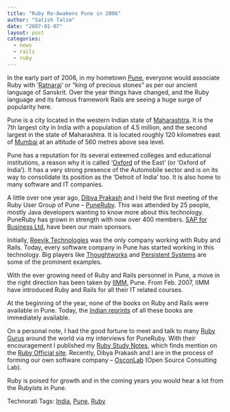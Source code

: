 ```yaml
---
title: "Ruby Re-Awakens Pune in 2006"
author: "Satish Talim"
date: "2007-01-07"
layout: post
categories:
  - news
  - rails
  - ruby
---
```

In the early part of 2006, in my hometown
[Pune](http://en.wikipedia.org/wiki/Pune), everyone would associate Ruby
with ‘[Ratnaraj](http://www.gemsbiz.com/docs/ruby.asp)‘ or “king of
precious stones” as per our ancient language of Sanskrit. Over the year
things have changed, and the Ruby language and its famous framework
Rails are seeing a huge surge of popularity here.<!--more-->

Pune is a city located in the western Indian state of
[Maharashtra](http://en.wikipedia.org/wiki/Maharashtra). It is the 7th
largest city in India with a population of 4.5 million, and the second
largest in the state of Maharashtra. It is located roughly 120
kilometres east of [Mumbai](http://en.wikipedia.org/wiki/Mumbai) at an
altitude of 560 metres above sea level.

Pune has a reputation for its several esteemed colleges and educational
institutions, a reason why it is called
‘[Oxford](http://en.wikipedia.org/wiki/Oxford) of the East’ (or ‘Oxford
of India’). It has a very strong presence of the Automobile sector and
is on its way to consolidate its position as the ‘Detroit of India’ too.
It is also home to many software and IT companies.

A little over one year ago, [Dibya Prakash](http://dibya.wordpress.com/)
and I held the first meeting of the Ruby User Group of Pune –
[PuneRuby](http://tech.groups.yahoo.com/group/puneruby/). This was
attended by 25 people, mostly Java developers wanting to know more about
this technology. PuneRuby has grown in strength with now over 400
members. [SAP for Business Ltd.](http://sapforbusiness.com/) have been
our main sponsors.

Initially, [Reevik Technologies](http://reevik.com/) was the only
company working with Ruby and Rails. Today, every software company in
Pune has started working in this technology. Big players like
[Thoughtworks](http://www.thoughtworks.co.in/index.html) and [Persistent
Systems](http://www.persistentsys.com/) are some of the prominent
examples.

With the ever growing need of Ruby and Rails personnel in Pune, a move
in the right direction has been taken by
[IIMM](http://www.puneruby.com/blog/?p=104), Pune. From Feb. 2007, IIMM
have introduced Ruby and Rails for all their IT related courses.

At the beginning of the year, none of the books on Ruby and Rails were
available in Pune. Today, the [Indian
reprints](http://www.puneruby.com/blog/?p=102) of all these books are
immediately available.

On a personal note, I had the good fortune to meet and talk to many
[Ruby Gurus](http://sitekreator.com/satishtalim/ruby_gurus.html) around
the world via my interviews for PuneRuby. With their encouragement I
published my [Ruby Study Notes](http://rubylearning.com/), which finds
mention on the [Ruby Official
site](http://www.ruby-lang.org/en/documentation/). Recently, Dibya
Prakash and I are in the process of forming our own software company –
[OsconLab](http://osconlab.com/) (Open Source Consulting Lab).

Ruby is poised for growth and in the coming years you would hear a lot
from the Rubyists in Pune.

Technorati Tags: [India](http://technorati.com/tag/India),
[Pune](http://technorati.com/tag/Pune),
[Ruby](http://technorati.com/tag/Ruby)
